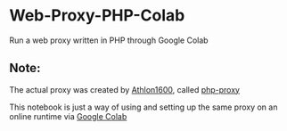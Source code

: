 # Web-Proxy-PHP-Colab
Run a web proxy written in PHP through Google Colab

## Note:
The actual proxy was created by [Athlon1600](https://github.com/Athlon1600), called [php-proxy](https://github.com/Athlon1600/php-proxy-app)

This notebook is just a way of using and setting up the same proxy on an online runtime via [Google Colab](https://research.google.com/colaboratory)
